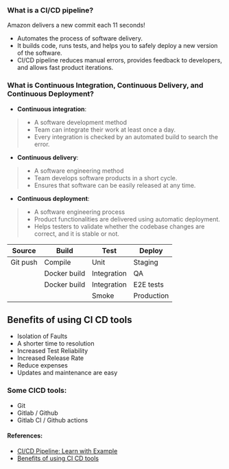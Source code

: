 ### What is a CI/CD pipeline?
Amazon delivers a new commit each 11 seconds!
- Automates the process of software delivery.
- It builds code, runs tests, and helps you to safely deploy a new version of the software.
- CI/CD pipeline reduces manual errors, provides feedback to developers, and allows fast product iterations.


### What is Continuous Integration, Continuous Delivery, and Continuous Deployment?
- **Continuous integration**:
> - A software development method
> - Team can integrate their work at least once a day.
> - Every integration is checked by an automated build to search the error.
- **Continuous delivery**:
> - A software engineering method
> - Team develops software products in a short cycle.
> - Ensures that software can be easily released at any time.
- **Continuous deployment**:
> - A software engineering process
> - Product functionalities are delivered using automatic deployment.
> - Helps testers to validate whether the codebase changes are correct, and it is stable or not.  


| Source   | Build        | Test        | Deploy     |
|----------|--------------|-------------|------------|
| Git push | Compile      | Unit        | Staging    |
|          | Docker build | Integration | QA         |
|          | Docker build | Integration | E2E tests  |
|          |              | Smoke       | Production |

## Benefits of using CI CD tools
- Isolation of Faults
- A shorter time to resolution
- Increased Test Reliability
- Increased Release Rate
- Reduce expenses
- Updates and maintenance are easy

### Some CICD tools:
- Git
- Gitlab / Github
- Gitlab CI / Github actions

#### References: 
- [CI/CD Pipeline: Learn with Example](https://www.guru99.com/ci-cd-pipeline.html)
- [Benefits of using CI CD tools](https://www.browserstack.com/guide/top-ci-cd-tools)
